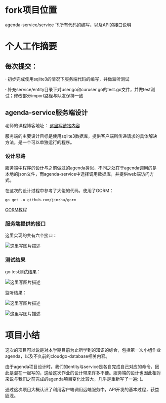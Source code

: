 # fork项目位置

agenda-service/service 下所有代码的编写，以及API的接口说明

# 个人工作摘要

## 每次提交：

· 初步完成使用sqlite3的情况下服务端代码的编写，并做监听测试

· 补充service/entity目录下对user.go和curuser.go的test.go文件，并做test测试；修改部分import路径与队友保持一致

## agenda-service服务端设计

老师的课程博客地址： [这里写链接内容](http://blog.csdn.net/pmlpml/article/details/78727210)

服务端的主要设计目标是使用sqlite3数据库，提供客户端所传递请求的具体解决方法，是一个可以单独运行的程序。

### 设计思路 

服务端中程序的设计与之前做过的agenda类似，不同之处在于agenda调用的是本地的json文件，而agenda-service中选择调用数据库，并提供web端访问方式。

在这次的设计过程中参考了大佬的代码，使用了GORM：

`go get -u github.com/jinzhu/gorm`

[GORM教程](http://gorm.book.jasperxu.com/)


### 服务端提供的接口

这里实现的共有六个接口：

![这里写图片描述](http://img.blog.csdn.net/20171216204738528?watermark/2/text/aHR0cDovL2Jsb2cuY3Nkbi5uZXQvbGVwcmVjaGF1bl8=/font/5a6L5L2T/fontsize/400/fill/I0JBQkFCMA==/dissolve/70/gravity/SouthEast)


###  测试结果

go test测试结果：

![这里写图片描述](http://img.blog.csdn.net/20171216224640074?watermark/2/text/aHR0cDovL2Jsb2cuY3Nkbi5uZXQvbGVwcmVjaGF1bl8=/font/5a6L5L2T/fontsize/400/fill/I0JBQkFCMA==/dissolve/70/gravity/SouthEast)

监听结果：

![这里写图片描述](http://img.blog.csdn.net/20171216224948332?watermark/2/text/aHR0cDovL2Jsb2cuY3Nkbi5uZXQvbGVwcmVjaGF1bl8=/font/5a6L5L2T/fontsize/400/fill/I0JBQkFCMA==/dissolve/70/gravity/SouthEast)


![这里写图片描述](http://img.blog.csdn.net/20171216230356319?watermark/2/text/aHR0cDovL2Jsb2cuY3Nkbi5uZXQvbGVwcmVjaGF1bl8=/font/5a6L5L2T/fontsize/400/fill/I0JBQkFCMA==/dissolve/70/gravity/SouthEast)

# 项目小结

这次的项目可以说是对本学期目前为止所学到的知识的综合，包括第一次小组作业agenda，以及不久前的cloudgo-database相关内容。

由于agenda项目设计时，我们的entity与service是各自完成自己对应的命令，因此是混在一起写的，这给这次作业的设计带来许多不便。服务端的设计也因此相对来说与我们之前完成的agenda项目变化比较大，几乎是重新写了一遍: (。

通过这次项目大概认识了利用客户端调用远端服务中，API开发的基本过程，获益匪浅。